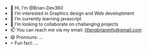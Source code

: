 - 👋 Hi, I’m @Brian-Dev360
- 👀 I’m interested in Graphics design and Web developtment
- 🌱 I’m currently learning javascript
- 💞️ I’m looking to collaborate on challanging projects
- 📫 You can reach me via my email: tifangbrianinfo@gmail.com
- 😄 Pronouns: ...
- ⚡ Fun fact: ...

<!---
Brian-Dev360/Brian-Dev360 is a ✨ special ✨ repository because its `README.md` (this file) appears on your GitHub profile.
You can click the Preview link to take a look at your changes.
--->
